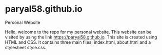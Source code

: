 # paryal58.github.io
Personal Website

Hello, welcome to the repo for my personal website. This website can be visited by using the link https://paryal58.github.io.
This site is created using HTML and CSS. It contains three main files: index.html, about.html and a stylesheet style.css.
